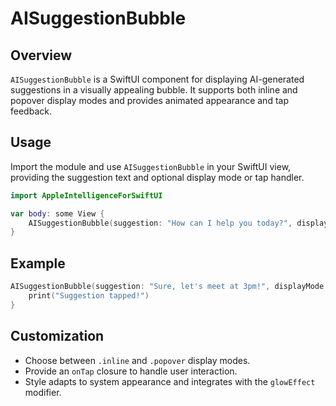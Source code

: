 # AISuggestionBubble

## Overview
`AISuggestionBubble` is a SwiftUI component for displaying AI-generated suggestions in a visually appealing bubble. It supports both inline and popover display modes and provides animated appearance and tap feedback.

## Usage
Import the module and use `AISuggestionBubble` in your SwiftUI view, providing the suggestion text and optional display mode or tap handler.

```swift
import AppleIntelligenceForSwiftUI

var body: some View {
    AISuggestionBubble(suggestion: "How can I help you today?", displayMode: .inline)
}
```

## Example
```swift
AISuggestionBubble(suggestion: "Sure, let's meet at 3pm!", displayMode: .popover) {
    print("Suggestion tapped!")
}
```

## Customization
- Choose between `.inline` and `.popover` display modes.
- Provide an `onTap` closure to handle user interaction.
- Style adapts to system appearance and integrates with the `glowEffect` modifier.